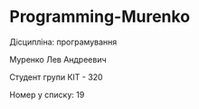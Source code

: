 # Programming-Murenko

Дісципліна: програмування

Муренко Лев Андреевич

Студент групи КІТ - 320

Номер у списку: 19
